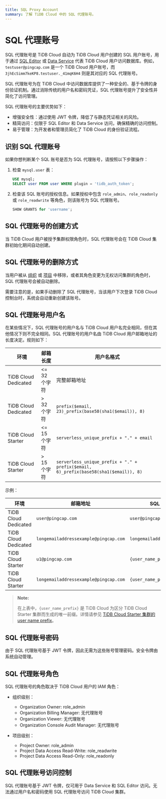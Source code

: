 ```yaml
---
title: SQL Proxy Account
summary: 了解 TiDB Cloud 中的 SQL 代理账号。
---
```


# SQL 代理账号

SQL 代理账号是 TiDB Cloud 自动为 TiDB Cloud 用户创建的 SQL 用户账号，用于通过 [SQL Editor](/tidb-cloud/explore-data-with-chat2query.md) 或 [Data Service](https://docs.pingcap.com/tidbcloud/api/v1beta1/dataservice) 代表 TiDB Cloud 用户访问数据库。例如，`testuser@pingcap.com` 是一个 TiDB Cloud 用户账号，而 `3jhEcSimm7keKP8.testuser._41mqK6H4` 则是其对应的 SQL 代理账号。

SQL 代理账号为在 TiDB Cloud 中访问数据库提供了一种安全的、基于令牌的身份验证机制。通过消除传统的用户名和密码凭证，SQL 代理账号提升了安全性并简化了访问管理。

SQL 代理账号的主要优势如下：

- 增强安全性：通过使用 JWT 令牌，降低了与静态凭证相关的风险。
- 精简访问：仅限于 SQL Editor 和 Data Service 访问，确保精确的访问控制。
- 易于管理：为开发者和管理员简化了 TiDB Cloud 的身份验证流程。

## 识别 SQL 代理账号

如果你想判断某个 SQL 账号是否为 SQL 代理账号，请按照以下步骤操作：

1. 检查 `mysql.user` 表：

    ```sql
    USE mysql;
    SELECT user FROM user WHERE plugin = 'tidb_auth_token';
    ```

2. 检查该 SQL 账号的授权信息。如果授权中包含 `role_admin`、`role_readonly` 或 `role_readwrite` 等角色，则该账号为 SQL 代理账号。

    ```sql
    SHOW GRANTS for 'username';
    ```

## SQL 代理账号的创建方式

当 TiDB Cloud 用户被授予集群权限角色时，SQL 代理账号会在 TiDB Cloud 集群初始化期间自动创建。

## SQL 代理账号的删除方式

当用户被从 [组织](/tidb-cloud/manage-user-access.md#remove-an-organization-member) 或 [项目](/tidb-cloud/manage-user-access.md#remove-a-project-member) 中移除，或者其角色变更为无权访问集群的角色时，SQL 代理账号会被自动删除。

需要注意的是，如果手动删除了 SQL 代理账号，当该用户下次登录 TiDB Cloud 控制台时，系统会自动重新创建该账号。

## SQL 代理账号用户名

在某些情况下，SQL 代理账号的用户名与 TiDB Cloud 用户名完全相同，但在其他情况下则不完全相同。SQL 代理账号的用户名由 TiDB Cloud 用户邮箱地址的长度决定。规则如下：

| 环境 | 邮箱长度 | 用户名格式 |
| ----------- | ------------ | --------------- |
| TiDB Cloud Dedicated | <= 32 个字符 | 完整邮箱地址 |
| TiDB Cloud Dedicated | > 32 个字符 | `prefix($email, 23)_prefix(base58(sha1($email)), 8)` |
| TiDB Cloud Starter | <= 15 个字符 | `serverless_unique_prefix + "." + email` |
| TiDB Cloud Starter | > 15 个字符 | `serverless_unique_prefix + "." + prefix($email, 6)_prefix(base58(sha1($email)), 8)` |

示例：

| 环境 | 邮箱地址 | SQL 代理账号用户名 |
| ----------- | ----- | -------- |
| TiDB Cloud Dedicated | `user@pingcap.com` | `user@pingcap.com` |
| TiDB Cloud Dedicated | `longemailaddressexample@pingcap.com` | `longemailaddressexample_48k1jwL9` |
| TiDB Cloud Starter | `u1@pingcap.com` | `{user_name_prefix}.u1@pingcap.com` |
| TiDB Cloud Starter | `longemailaddressexample@pingcap.com` | `{user_name_prefix}.longem_48k1jwL9`|

> **Note:**
>
> 在上表中，`{user_name_prefix}` 是 TiDB Cloud 为区分 TiDB Cloud Starter 集群而生成的唯一前缀。详情请参见 [TiDB Cloud Starter 集群的 user name prefix](/tidb-cloud/select-cluster-tier.md#user-name-prefix)。

## SQL 代理账号密码

由于 SQL 代理账号基于 JWT 令牌，因此无需为这些账号管理密码。安全令牌由系统自动管理。

## SQL 代理账号角色

SQL 代理账号的角色取决于 TiDB Cloud 用户的 IAM 角色：

- 组织级别：
    - Organization Owner: role_admin
    - Organization Billing Manager: 无代理账号
    - Organization Viewer: 无代理账号
    - Organization Console Audit Manager: 无代理账号

- 项目级别：
    - Project Owner: role_admin
    - Project Data Access Read-Write: role_readwrite
    - Project Data Access Read-Only: role_readonly

## SQL 代理账号访问控制

SQL 代理账号基于 JWT 令牌，仅可用于 Data Service 和 SQL Editor 访问。无法通过用户名和密码使用 SQL 代理账号访问 TiDB Cloud 集群。